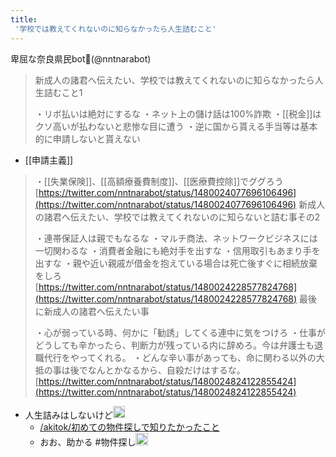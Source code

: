 ```yaml
---
title:
 '学校では教えてくれないのに知らなかったら人生詰むこと'
---
```


卑屈な奈良県民bot🦌(@nntnarabot)
> 新成人の諸君へ伝えたい、学校では教えてくれないのに知らなかったら人生詰むこと1
>
> ・リボ払いは絶対にするな
> ・ネット上の儲け話は100%詐欺
> ・[[税金]]はクソ高いが払わないと悲惨な目に遭う
> ・逆に国から貰える手当等は基本的に申請しないと貰えない
- [[申請主義]]
> ・[[失業保険]]、[[高額療養費制度]]、[[医療費控除]]でググろう
[https://twitter.com/nntnarabot/status/1480024077696106496](https://twitter.com/nntnarabot/status/1480024077696106496)
> 新成人の諸君へ伝えたい、学校では教えてくれないのに知らないと詰む事その2
>
> ・連帯保証人は親でもなるな
> ・マルチ商法、ネットワークビジネスには一切関わるな
> ・消費者金融にも絶対手を出すな
> ・信用取引もあまり手を出すな
> ・親や近い親戚が借金を抱えている場合は死亡後すぐに相続放棄をしろ
[https://twitter.com/nntnarabot/status/1480024228577824768](https://twitter.com/nntnarabot/status/1480024228577824768)
> 最後に新成人の諸君へ伝えたい事
>
> ・心が弱っている時、何かに「勧誘」してくる連中に気をつけろ
> ・仕事がどうしても辛かったら、判断力が残っている内に辞めろ。今は弁護士も退職代行をやってくれる。
> ・どんな辛い事があっても、命に関わる以外の大抵の事は後でなんとかなるから、自殺だけはするな。
[https://twitter.com/nntnarabot/status/1480024824122855424](https://twitter.com/nntnarabot/status/1480024824122855424)

- 人生詰みはしないけど<img src='https://scrapbox.io/api/pages/blu3mo-public/axokxi/icon' alt='axokxi.icon' height="19.5"/>
    - [/akitok/初めての物件探しで知りたかったこと](https://scrapbox.io/akitok/初めての物件探しで知りたかったこと)
    - おお、助かる #物件探し<img src='https://scrapbox.io/api/pages/blu3mo-public/blu3mo/icon' alt='blu3mo.icon' height="19.5"/>
